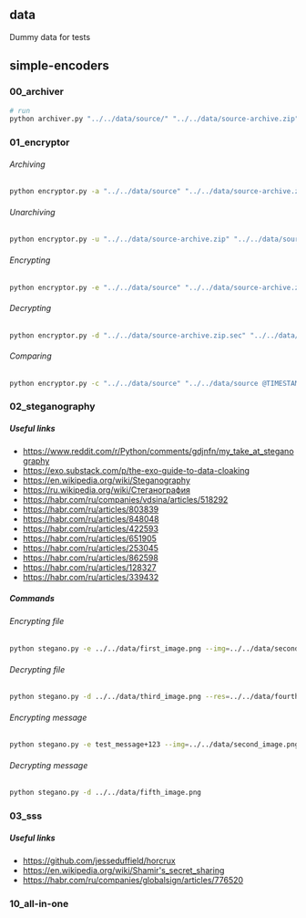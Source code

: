 ## data
Dummy data for tests

## simple-encoders
### 00_archiver
```bash
# run
python archiver.py "../../data/source/" "../../data/source-archive.zip"
```

### 01_encryptor
###### Archiving
```bash
python encryptor.py -a "../../data/source" "../../data/source-archive.zip"
```

###### Unarchiving
```bash
python encryptor.py -u "../../data/source-archive.zip" "../../data/source"
```

###### Encrypting
```bash
python encryptor.py -e "../../data/source" "../../data/source-archive.zip.sec"
```

###### Decrypting
```bash
python encryptor.py -d "../../data/source-archive.zip.sec" "../../data/source"
```

###### Comparing
```bash
python encryptor.py -c "../../data/source" "../../data/source @TIMESTAMP"
```

### 02_steganography
##### Useful links
- https://www.reddit.com/r/Python/comments/gdjnfn/my_take_at_steganography
- https://exo.substack.com/p/the-exo-guide-to-data-cloaking
- https://en.wikipedia.org/wiki/Steganography
- https://ru.wikipedia.org/wiki/Стеганография
- https://habr.com/ru/companies/vdsina/articles/518292
- https://habr.com/ru/articles/803839
- https://habr.com/ru/articles/848048
- https://habr.com/ru/articles/422593
- https://habr.com/ru/articles/651905
- https://habr.com/ru/articles/253045
- https://habr.com/ru/articles/862598
- https://habr.com/ru/articles/128327
- https://habr.com/ru/articles/339432

##### Commands
###### Encrypting file
```bash
python stegano.py -e ../../data/first_image.png --img=../../data/second_image.png --res=../../data/third_image.png
```

###### Decrypting file
```bash
python stegano.py -d ../../data/third_image.png --res=../../data/fourth_image.png
```

###### Encrypting message
```bash
python stegano.py -e test_message+123 --img=../../data/second_image.png --res=../../data/fifth_image.png
```

###### Decrypting message
```bash
python stegano.py -d ../../data/fifth_image.png
```

### 03_sss
##### Useful links
- https://github.com/jesseduffield/horcrux
- https://en.wikipedia.org/wiki/Shamir's_secret_sharing
- https://habr.com/ru/companies/globalsign/articles/776520

### 10_all-in-one
